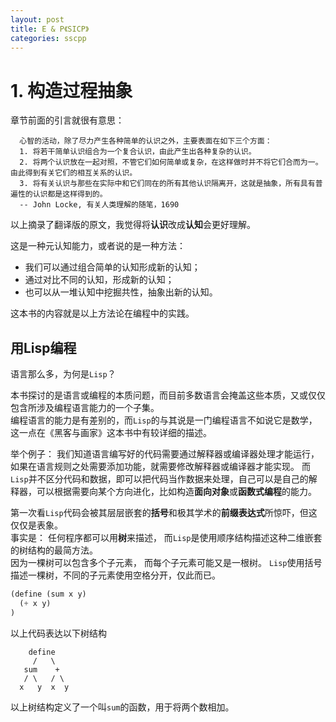 ```yaml
---
layout: post
title: E & P《SICP》
categories: sscpp
---
```


# 1. 构造过程抽象

章节前面的引言就很有意思：

```
  心智的活动，除了尽力产生各种简单的认识之外，主要表面在如下三个方面：
  1. 将若干简单认识组合为一个复合认识，由此产生出各种复杂的认识。
  2. 将两个认识放在一起对照，不管它们如何简单或复杂，在这样做时并不将它们合而为一。由此得到有关它们的相互关系的认识。
  3. 将有关认识与那些在实际中和它们同在的所有其他认识隔离开，这就是抽象，所有具有普遍性的认识都是这样得到的。
  -- John Locke, 有关人类理解的随笔，1690
```

以上摘录了翻译版的原文，我觉得将**认识**改成**认知**会更好理解。  

这是一种元认知能力，或者说的是一种方法：

- 我们可以通过组合简单的认知形成新的认知；  
- 通过对比不同的认知，形成新的认知；  
- 也可以从一堆认知中挖掘共性，抽象出新的认知。  

这本书的内容就是以上方法论在编程中的实践。


## 用Lisp编程

语言那么多，为何是`Lisp`？

本书探讨的是语言或编程的本质问题，而目前多数语言会掩盖这些本质，又或仅仅包含所涉及编程语言能力的一个子集。   
编程语言的能力是有差别的，而`Lisp`的与其说是一门编程语言不如说它是数学，这一点在《黑客与画家》这本书中有较详细的描述。   

举个例子： 我们知道语言编写好的代码需要通过解释器或编译器处理才能运行，如果在语言规则之处需要添加功能，就需要修改解释器或编译器才能实现。 而`Lisp`并不区分代码和数据，即可以把代码当作数据来处理，自己可以是自己的解释器，可以根据需要向某个方向进化，比如构造**面向对象**或**函数式编程**的能力。

第一次看`Lisp`代码会被其层层嵌套的**括号**和极其学术的**前缀表达式**所惊吓，但这仅仅是表象。  
事实是： 任何程序都可以用**树**来描述， 而`Lisp`是使用顺序结构描述这种二维嵌套的树结构的最简方法。    
因为一棵树可以包含多个子元素， 而每个子元素可能又是一根树。 `Lisp`使用括号描述一棵树，不同的子元素使用空格分开，仅此而已。

```lisp
(define (sum x y)
  (+ x y)
)
```

以上代码表达以下树结构

```
    define
     /   \
   sum    +
   / \   / \
  x   y  x  y
```

以上树结构定义了一个叫`sum`的函数，用于将两个数相加。
